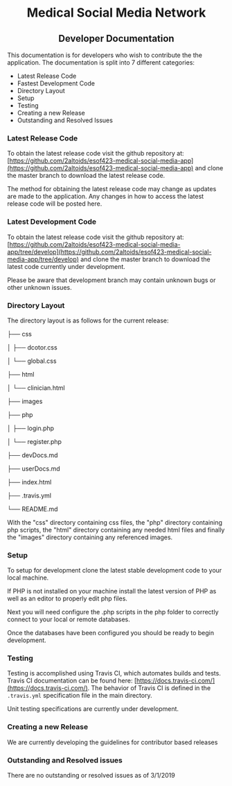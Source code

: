 <center> <h1>Medical Social Media Network </h1> </center>
<center> <h2>Developer Documentation </h2> </center>

This documentation is for developers who wish to contribute the the application.  The documentation is split into 7 different categories:

* Latest Release Code
* Fastest Development Code
* Directory Layout
* Setup
* Testing
* Creating a new Release
* Outstanding and Resolved Issues





<h3>Latest Release Code</h3>

To obtain the latest release code  visit the github repository at:
[https://github.com/2altoids/esof423-medical-social-media-app](https://github.com/2altoids/esof423-medical-social-media-app) and clone the master branch to download the latest release code.

The method for obtaining the latest release code may change as updates are made to the application.  Any changes in how to access the latest release code will be posted here.

<h3>Latest Development Code</h3>

To obtain the latest release code  visit the github repository at:
[https://github.com/2altoids/esof423-medical-social-media-app/tree/develop](https://github.com/2altoids/esof423-medical-social-media-app/tree/develop) and clone the master branch to download the latest code currently under development.

Please be aware that development branch may contain unknown bugs or other unknown issues.

<h3>Directory Layout</h3>

The directory layout is as follows for the current release:

├── css

│   ├── dcotor.css

│   └── global.css

├── html

│   └── clinician.html

├── images

├── php

│   ├── login.php

│   └── register.php

├── devDocs.md

├── userDocs.md

├── index.html

├── .travis.yml

└── README.md

With the "css" directory containing css files, the "php" directory containing php scripts, the "html" directory containing any needed html files and finally the "images" directory containing any referenced images.


<h3>Setup</h3>

To setup for development clone the latest stable development code to your local machine.

If PHP is not installed on your machine install the latest version of PHP as well as an editor to properly edit php files.

Next you will need configure the .php scripts in the php folder to correctly connect to your local or remote databases.

Once the databases have been configured you should be ready to begin development.

<h3>Testing</h3>

Testing is accomplished using Travis CI, which automates builds and tests.  Travis CI documentation can be found here:  [https://docs.travis-ci.com/](https://docs.travis-ci.com/).  The behavior of Travis CI is defined in the `.travis.yml` specification file in the main directory.

Unit testing specifications are currently under development.


<h3>Creating a new Release</h3>

We are currently developing the guidelines for contributor based releases

<h3>Outstanding and Resolved issues</h3>

There are no outstanding or resolved issues as of 3/1/2019
